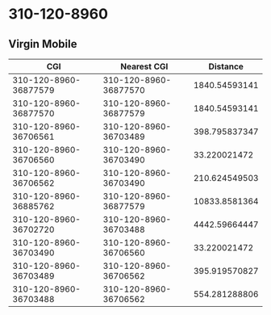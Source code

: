 # 310-120-8960
## Virgin Mobile


| CGI | Nearest CGI | Distance |
|-----|-------------|----------|
| 310-120-8960-36877579 | 310-120-8960-36877570 | 1840.54593141 |
| 310-120-8960-36877570 | 310-120-8960-36877579 | 1840.54593141 |
| 310-120-8960-36706561 | 310-120-8960-36703489 | 398.795837347 |
| 310-120-8960-36706560 | 310-120-8960-36703490 | 33.220021472 |
| 310-120-8960-36706562 | 310-120-8960-36703490 | 210.624549503 |
| 310-120-8960-36885762 | 310-120-8960-36877579 | 10833.8581364 |
| 310-120-8960-36702720 | 310-120-8960-36703488 | 4442.59664447 |
| 310-120-8960-36703490 | 310-120-8960-36706560 | 33.220021472 |
| 310-120-8960-36703489 | 310-120-8960-36706562 | 395.919570827 |
| 310-120-8960-36703488 | 310-120-8960-36706562 | 554.281288806 |
